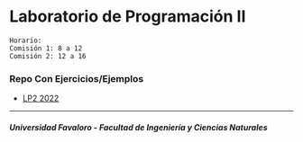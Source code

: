 # Laboratorio de Programación II

    Horario:
    Comisión 1: 8 a 12
    Comisión 2: 12 a 16

### Repo Con Ejercicios/Ejemplos
- [LP2 2022](https://github.com/UF-LP2/UF_FICEN_AYUDANTIA_LP2_2022_2C)

---
##### Universidad Favaloro - Facultad de Ingeniería y Ciencias Naturales
